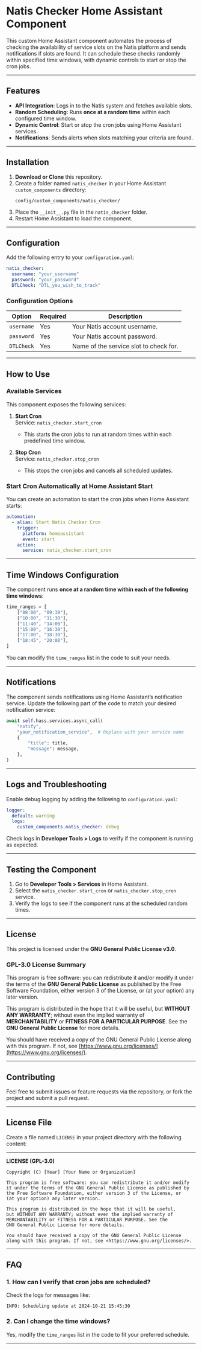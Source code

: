 # **Natis Checker Home Assistant Component**  

This custom Home Assistant component automates the process of checking the availability of service slots on the Natis platform and sends notifications if slots are found. It can schedule these checks randomly within specified time windows, with dynamic controls to start or stop the cron jobs.

---

## **Features**  
- **API Integration**: Logs in to the Natis system and fetches available slots.  
- **Random Scheduling**: Runs **once at a random time** within each configured time window.  
- **Dynamic Control**: Start or stop the cron jobs using Home Assistant services.  
- **Notifications**: Sends alerts when slots matching your criteria are found.  

---

## **Installation**

1. **Download or Clone** this repository.
2. Create a folder named `natis_checker` in your Home Assistant `custom_components` directory:  
   ```
   config/custom_components/natis_checker/
   ```
3. Place the `__init__.py` file in the `natis_checker` folder.
4. Restart Home Assistant to load the component.

---

## **Configuration**  

Add the following entry to your `configuration.yaml`:

```yaml
natis_checker:
  username: "your_username"
  password: "your_password"
  DTLCheck: "DTL_you_wish_to_track"
```

### **Configuration Options**  
| Option      | Required | Description                            |
|-------------|----------|----------------------------------------|
| `username`  | Yes      | Your Natis account username.           |
| `password`  | Yes      | Your Natis account password.           |
| `DTLCheck`  | Yes      | Name of the service slot to check for. |

---

## **How to Use**

### **Available Services**  
This component exposes the following services:

1. **Start Cron**  
   Service: `natis_checker.start_cron`  
   - This starts the cron jobs to run at random times within each predefined time window.

2. **Stop Cron**  
   Service: `natis_checker.stop_cron`  
   - This stops the cron jobs and cancels all scheduled updates.

### **Start Cron Automatically at Home Assistant Start**  
You can create an automation to start the cron jobs when Home Assistant starts:

```yaml
automation:
  - alias: Start Natis Checker Cron
    trigger:
      platform: homeassistant
      event: start
    action:
      service: natis_checker.start_cron
```

---

## **Time Windows Configuration**

The component runs **once at a random time within each of the following time windows**:

```python
time_ranges = [
    ["08:00", "09:30"],
    ["10:00", "11:30"],
    ["11:40", "14:00"],
    ["15:00", "16:30"],
    ["17:00", "18:30"],
    ["18:45", "20:00"],
]
```

You can modify the `time_ranges` list in the code to suit your needs.

---

## **Notifications**  
The component sends notifications using Home Assistant’s notification service. Update the following part of the code to match your desired notification service:

```python
await self.hass.services.async_call(
    "notify",
    "your_notification_service",  # Replace with your service name
    {
        "title": title,
        "message": message,
    },
)
```

---

## **Logs and Troubleshooting**

Enable debug logging by adding the following to `configuration.yaml`:

```yaml
logger:
  default: warning
  logs:
    custom_components.natis_checker: debug
```

Check logs in **Developer Tools > Logs** to verify if the component is running as expected.

---

## **Testing the Component**

1. Go to **Developer Tools > Services** in Home Assistant.
2. Select the `natis_checker.start_cron` or `natis_checker.stop_cron` service.
3. Verify the logs to see if the component runs at the scheduled random times.

---

## **License**  

This project is licensed under the **GNU General Public License v3.0**.  

### **GPL-3.0 License Summary**  
This program is free software: you can redistribute it and/or modify it under the terms of the **GNU General Public License** as published by the Free Software Foundation, either version 3 of the License, or (at your option) any later version.  

This program is distributed in the hope that it will be useful, but **WITHOUT ANY WARRANTY**; without even the implied warranty of **MERCHANTABILITY** or **FITNESS FOR A PARTICULAR PURPOSE**. See the **GNU General Public License** for more details.  

You should have received a copy of the GNU General Public License along with this program. If not, see [https://www.gnu.org/licenses/](https://www.gnu.org/licenses/).  

---

## **Contributing**  

Feel free to submit issues or feature requests via the repository, or fork the project and submit a pull request.

---

## **License File**  

Create a file named `LICENSE` in your project directory with the following content:

---

**LICENSE (GPL-3.0)**  

```
Copyright (C) [Year] [Your Name or Organization]

This program is free software: you can redistribute it and/or modify
it under the terms of the GNU General Public License as published by
the Free Software Foundation, either version 3 of the License, or
(at your option) any later version.

This program is distributed in the hope that it will be useful,
but WITHOUT ANY WARRANTY; without even the implied warranty of
MERCHANTABILITY or FITNESS FOR A PARTICULAR PURPOSE. See the
GNU General Public License for more details.

You should have received a copy of the GNU General Public License
along with this program. If not, see <https://www.gnu.org/licenses/>.
```

---

## **FAQ**

### 1. How can I verify that cron jobs are scheduled?  
Check the logs for messages like:  
```
INFO: Scheduling update at 2024-10-21 15:45:30
```

### 2. Can I change the time windows?  
Yes, modify the `time_ranges` list in the code to fit your preferred schedule.

---